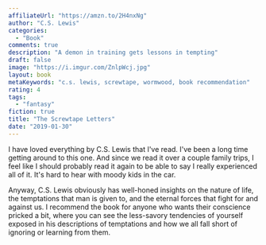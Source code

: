```yaml
---
affiliateUrl: "https://amzn.to/2H4nxNg"
author: "C.S. Lewis"
categories:
  - "Book"
comments: true
description: "A demon in training gets lessons in tempting"
draft: false
image: "https://i.imgur.com/ZnlpWcj.jpg"
layout: book
metaKeywords: "c.s. lewis, screwtape, wormwood, book recommendation"
rating: 4
tags:
  - "fantasy"
fiction: true
title: "The Screwtape Letters"
date: "2019-01-30"
---
```


I have loved everything by C.S. Lewis that I've read.  I've been a long time getting around to this one.  And since we read it over a couple family trips, I feel like I should probably read it again to be able to say I really experienced all of it.  It's hard to hear with moody kids in the car.

Anyway, C.S. Lewis obviously has well-honed insights on the nature of life, the temptations that man is given to, and the eternal forces that fight for and against us.  I recommend the book for anyone who wants their conscience pricked a bit, where you can see the less-savory tendencies of yourself exposed in his descriptions of temptations and how we all fall short of ignoring or learning from them.



